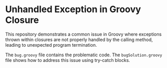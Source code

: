 # Unhandled Exception in Groovy Closure

This repository demonstrates a common issue in Groovy where exceptions thrown within closures are not properly handled by the calling method, leading to unexpected program termination.

The `bug.groovy` file contains the problematic code.  The `bugSolution.groovy` file shows how to address this issue using try-catch blocks.